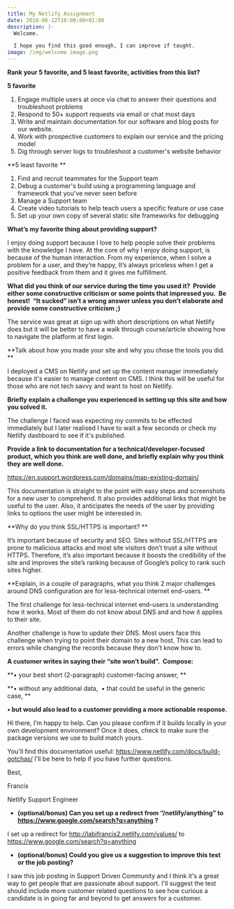 ```yaml
---
title: My Netlify Assignment
date: 2018-06-12T16:00:00+01:00
description: |-
  Welcome.

  I hope you find this good enough, I can improve if taught.
image: /img/welcome image.png
---
```

**Rank your 5 favorite, and 5 least favorite, activities from this list?**

**5 favorite**


1. Engage multiple users at once via chat to answer their questions and troubleshoot problems
2. Respond to 50+ support requests via email or chat most days
3. Write and maintain documentation for our software and blog posts for our website.
4. Work with prospective customers to explain our service and the pricing model
5. Dig through server logs to troubleshoot a customer's website behavior

**5 least favorite
**

1. Find and recruit teammates for the Support team
2. Debug a customer's build using a programming language and framework that you've never seen before
3. Manage a Support team
4. Create video tutorials to help teach users a specific feature or use case
5. Set up your own copy of several static site frameworks for debugging

**What’s my favorite thing about providing support?**

I enjoy doing support because I love to help people solve their problems with the knowledge I have. At the core of why I enjoy doing support, is because of the human interaction. From my experience, when I solve a problem for a user, and they’re happy, It’s always priceless when I get a positive feedback from them and it gives me fulfillment.

**What did you think of our service during the time you used it?  Provide either some constructive criticism or some points that impressed you.  Be honest!  “It sucked” isn’t a wrong answer unless you don’t elaborate and provide some constructive criticism ;)**

The service was great at sign up with short descriptions on what Netlify does but it will be better to have a walk through course/article showing how to navigate the platform at first login.

**Talk about how you made your site and why you chose the tools you did.  **

I deployed a CMS on Netlify and set up the content manager immediately because it's easier to manage content on CMS. I think this will be useful for those who are not tech savvy and want to host on Netlify.

**Briefly explain a challenge you experienced in setting up this site and how you solved it.**

The challenge I faced was expecting my commits to be effected immediately but I later realised I have to wait a few seconds or check my Netlify dashboard to see if it's published.

**Provide a link to documentation for a technical/developer-focused product, which you think are well done, and briefly explain why you think they are well done.**

https://en.support.wordpress.com/domains/map-existing-domain/

This documentation is straight to the point with easy steps and screenshots for a new user to comprehend. It also provides additional links that might be useful to the user. Also, it anticipates the needs of the user by providing links to options the user might be interested in.

**Why do you think SSL/HTTPS is important?
**

It’s important because of security and SEO. Sites without SSL/HTTPS are prone to malicious attacks and most site visitors don’t trust a site without HTTPS. Therefore, it’s also important because it boosts the credibility of the site and improves the site’s ranking because of Google’s policy to rank such sites higher.

**Explain, in a couple of paragraphs, what you think 2 major challenges around DNS configuration are for less-technical internet end-users.
**

The first challenge for less-technical internet end-users is understanding how it works. Most of them do not know about DNS and and how it applies to their site. 


Another challenge is how to update their DNS. Most users face this challenge when trying to point their domain to a new host. This can lead to errors while changing the records because they don't know how to.

**A customer writes in saying their “site won’t build”.  Compose:**

**•	your best short (2-paragraph) customer-facing answer, **

**•	without any additional data, 
•	that could be useful in the generic case, **

**•	but would also lead to a customer providing a more actionable response.**

Hi there,
I’m happy to help. Can you please confirm if it builds locally in your own development environment? Once it does, check to make sure the package versions we use to build match yours.

You'll find this documentation useful: https://www.netlify.com/docs/build-gotchas/         I'll be here to help if you have further questions.

Best,

Francis

Netlify Support Engineer



* **(optional/bonus) Can you set up a redirect from “/netlify/anything” to https://www.google.com/search?q=anything ?**

I set up a redirect for http://labifrancis2.netlify.com/values/ to https://www.google.com/search?q=anything

* **(optional/bonus) Could you give us a suggestion to improve this test or the job posting?**

I saw this job posting in Support Driven Community and I think it's a great way to get people that are passionate about support.  I'll suggest the test should include more customer related questions to see how curious a candidate is in going far and beyond to get answers for a customer.
